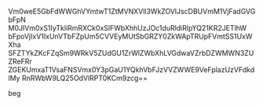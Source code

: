 Vm0weE5GbFdWWGhVYmtwT1ZtMVNXVll3WkZOVlJscDBUVmM1VjFadGVGbFpN
M0JIVm0xS1IyTkliRmRXCk0xSlFWbXhhUzJOc1duRldiRlpYQ21KR2JETlhW
bFpoVjIxV1IxUnVTbFZpUm5CVVEyMUtSbGRZY0ZkWApTRUpFVmtSS1UxWXha
SFZTYkZKcFZqSm9WRkV5ZUdGU1ZrWlZWbXhLVGdwaVZrbDZWMWN3ZUZReFRr
ZGEKUmxaT1VsaFNSVmx0Y3pGaU1YQkhVbFJzVVZWWE9VeFplazUzVFdkdlMy
RnRWbW9LQ25OdVlRPT0KCm9zcg==

beg